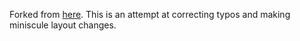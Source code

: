 Forked from [here](https://github.com/floriankramer/LineareAlgebraI).
This is an attempt at correcting typos and making miniscule layout changes. 

